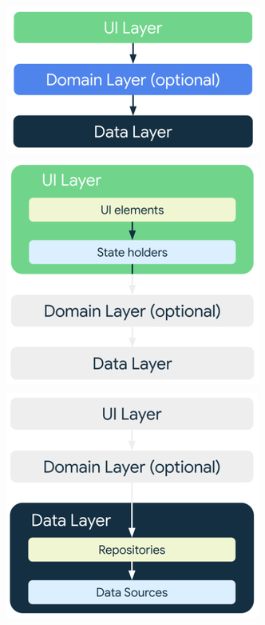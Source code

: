 
!['mad-arch-overview'](mad-arch-overview.png)

!['mad-arch-overview-ui'](mad-arch-overview-ui.png)

!['mad-arch-overview-data'](mad-arch-overview-data.png)
